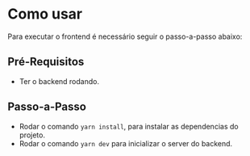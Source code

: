 # Como usar
Para executar o frontend é necessário seguir o passo-a-passo abaixo:

## Pré-Requisitos
- Ter o backend rodando.

## Passo-a-Passo
- Rodar o comando `yarn install`, para instalar as dependencias do projeto.
- Rodar o comando `yarn dev` para inicializar o server do backend.